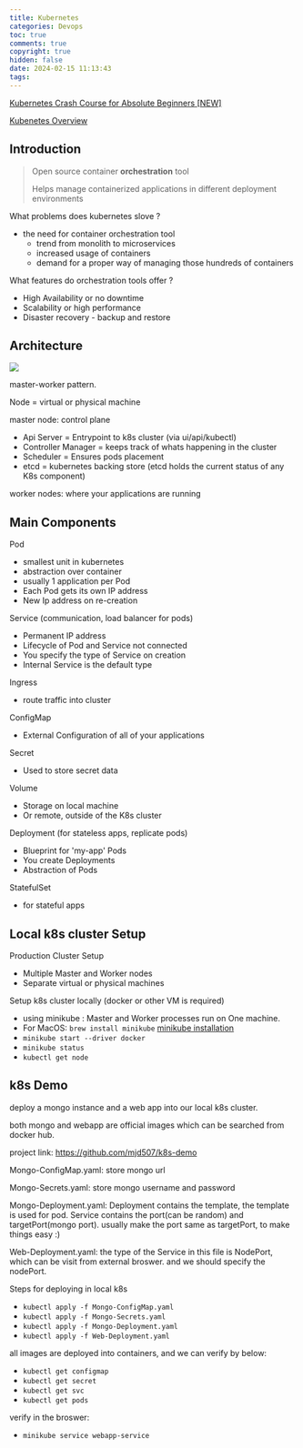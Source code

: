 ```yaml
---
title: Kubernetes
categories: Devops
toc: true
comments: true
copyright: true
hidden: false
date: 2024-02-15 11:13:43
tags:
---
```


[Kubernetes Crash Course for Absolute Beginners [NEW]](https://www.youtube.com/watch?v=s_o8dwzRlu4)

[Kubenetes Overview](https://kubernetes.io/docs/concepts/overview/)

<!--more-->

## Introduction

> Open source container **orchestration** tool
>
> Helps manage containerized applications in different deployment environments


What problems does kubernetes slove ? 
- the need for container orchestration tool
    - trend from monolith to microservices
    - increased usage of containers
    - demand for a proper way of managing those hundreds of containers

What features do orchestration tools offer ?
- High Availability or no downtime
- Scalability or high performance
- Disaster recovery - backup and restore


## Architecture

![](https://kubernetes.io/images/docs/kubernetes-cluster-architecture.svg)

master-worker pattern. 

Node = virtual or physical machine

master node: control plane
- Api Server = Entrypoint to k8s cluster (via ui/api/kubectl)
- Controller Manager = keeps track of whats happening in the cluster
- Scheduler = Ensures pods placement
- etcd = kubernetes backing store (etcd holds the current status of any K8s component)

worker nodes: where your applications are running


## Main Components

Pod
- smallest unit in kubernetes
- abstraction over container
- usually 1 application per Pod
- Each Pod gets its own IP address
- New Ip address on re-creation

Service (communication, load balancer for pods)
- Permanent IP address
- Lifecycle of Pod and Service not connected
- You specify the type of Service on creation
- Internal Service is the default type

Ingress
- route traffic into cluster

ConfigMap
- External Configuration of all of your applications

Secret
- Used to store secret data

Volume
- Storage on local machine
- Or remote, outside of the K8s cluster

Deployment (for stateless apps, replicate pods)
- Blueprint for 'my-app' Pods
- You create Deployments
- Abstraction of Pods

StatefulSet
- for stateful apps


## Local k8s cluster Setup

Production Cluster Setup
- Multiple Master and Worker nodes
- Separate virtual or physical machines

Setup k8s cluster locally (docker or other VM is required)
- using minikube : Master and Worker processes run on One machine.
- For MacOS: `brew install minikube`  [minikube installation](https://minikube.sigs.k8s.io/docs/start/)
- `minikube start --driver docker`
- `minikube status`
- `kubectl get node`


## k8s Demo

deploy a mongo instance and a web app into our local k8s cluster.

both mongo and webapp are official images which can be searched from docker hub. 

project link: https://github.com/mjd507/k8s-demo

Mongo-ConfigMap.yaml: store mongo url

Mongo-Secrets.yaml: store mongo username and password

Mongo-Deployment.yaml: Deployment contains the template, the template is used for pod. 
Service contains the port(can be random) and targetPort(mongo port). usually make the port same as targetPort, to make things easy :)

Web-Deployment.yaml: the type of the Service in this file is NodePort, which can be visit from external broswer. and we should specify the nodePort.

Steps for deploying in local k8s
- `kubectl apply -f Mongo-ConfigMap.yaml`
- `kubectl apply -f Mongo-Secrets.yaml`  
- `kubectl apply -f Mongo-Deployment.yaml`
- `kubectl apply -f Web-Deployment.yaml`

all images are deployed into containers, and we can verify by below:

- `kubectl get configmap`
- `kubectl get secret`
- `kubectl get svc`
- `kubectl get pods`

verify in the broswer:
- `minikube service webapp-service`
